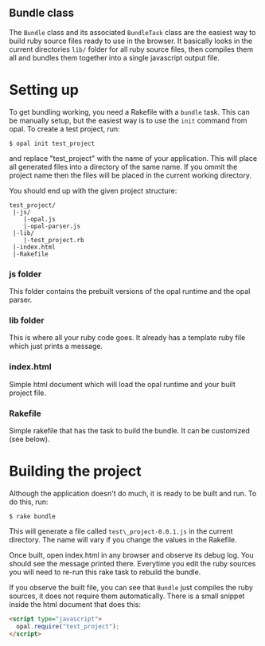 Bundle class
------------

 The `Bundle` class and its associated `BundleTask` class are the
easiest way to build ruby source files ready to use in the browser. It
basically looks in the current directories `lib/` folder for all ruby
source files, then compiles them all and bundles them together into a
single javascript output file.

Setting up
==========

To get bundling working, you need a Rakefile with a `bundle` task. This
can be manually setup, but the easiest way is to use the `init` command
from opal. To create a test project, run:

```
$ opal init test_project
```

and replace "test_project" with the name of your application. This will
place all generated files into a directory of the same name. If you
ommit the project name then the files will be placed in the current
working directory.

You should end up with the given project structure:

```
test_project/
 |-js/
    |-opal.js
    |-opal-parser.js
 |-lib/
    |-test_project.rb
 |-index.html
 |-Rakefile
```

### js folder

This folder contains the prebuilt versions of the opal runtime and the
opal parser.

### lib folder

This is where all your ruby code goes. It already has a template ruby
file which just prints a message.

### index.html

Simple html document which will load the opal runtime and your built
project file.

### Rakefile

Simple rakefile that has the task to build the bundle. It can be
customized (see below).

Building the project
====================

Although the application doesn't do much, it is ready to be built and
run. To do this, run:

```
$ rake bundle
```

This will generate a file called `test\_project-0.0.1.js` in the current
directory. The name will vary if you change the values in the Rakefile.

Once built, open index.html in any browser and observe its debug log.
You should see the message printed there. Everytime you edit the ruby
sources you will need to re-run this rake task to rebuild the bundle.

If you observe the built file, you can see that `Bundle` just compiles
the ruby sources, it does not require them automatically. There is a
small snippet inside the html document that does this:

```html
<script type="javascript">
  opal.require("test_project");
</script>
```

